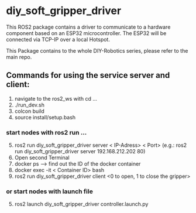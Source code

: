 # diy_soft_gripper_driver

This ROS2 package contains a driver to communicate to a hardware component based on an ESP32 microcontroller.
The ESP32 will be connected via TCP-IP over a local Hotspot.

This Package contains to the whole DIY-Robotics series, please refer to the main repo.



## Commands for using the service server and client:
1. navigate to the ros2_ws with cd ...
2. ./run_dev.sh
3. colcon build
4. source install/setup.bash

### start nodes with ros2 run ...
5. ros2 run diy_soft_gripper_driver server < IP-Adress> < Port> (e.g.: ros2 run diy_soft_gripper_driver server 192.168.212.202 80)
6. Open second Terminal
7. docker ps --> find out the ID of the docker container  
8. docker exec -it < Container ID> bash 
9. ros2 run diy_soft_gripper_driver client <0 to open, 1 to close the gripper>


### or start nodes with launch file
5. ros2 launch diy_soft_gripper_driver controller.launch.py